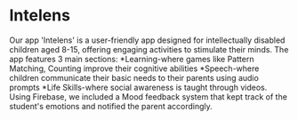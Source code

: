 # Intelens
Our app 'Intelens' is a user-friendly app designed for intellectually disabled children aged 8-15, offering engaging activities to stimulate their minds. 
The app features 3 main sections: 
*Learning-where games like Pattern Matching, Counting improve their cognitive abilities
*Speech-where children communicate their basic needs to their parents using audio prompts
*Life Skills-where social awareness is taught through videos.  
Using Firebase, we included a Mood feedback system that kept track of the student's emotions and notified the parent accordingly.

